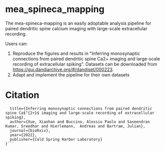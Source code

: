 # mea_spineca_mapping
The mea-spineca-mapping is an easily adoptable analysis pipeline for paired dendritic spine calcium imaging with large-scale extracellular recording. 

Users can:
1. Reproduce the figures and results in "Inferring monosynaptic connections from paired dendritic spine Ca2+ imaging and large-scale recording of extracellular spiking". Datasets can be downloaded from https://gui.dandiarchive.org/#/dandiset/000223.
2. Adapt and implement the pipeline for their own datasets

# Citation
```@article{xue2022measpinecamapping,
  title={Inferring monosynaptic connections from paired dendritic spine Ca$^{2+}$ imaging and large-scale recording of extracellular spiking},
  author={Xue, Xiaohan and Buccino, Alessio Paolo and Saseendran Kumar, Sreedhar and Hierlemann,  Andreas and Bartram, Julian},
  journal={bioRxiv},
  year={2022},
  publisher={Cold Spring Harbor Laboratory}
}```

